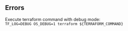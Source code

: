 Errors
------

Execute terraform command with debug mode:   
`TF_LOG=DEBUG OS_DEBUG=1 terraform ${TERRAFORM_COMMAND}`
